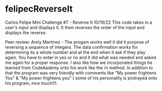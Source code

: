 # felipecReverseIt
Carlos Felipe 
Mini Challenge #7 - Reverse It
10/19/22
This code takes in a user's input and displays it. It then reverses the order of the input and displays the reverse.

Peer review: Arely Martinez - The progam works well it did it purpose of reversing a sequence of integers. The data confirmation works for determining its a whole number and at the end when it ask if they play again. You have to enter in yes or no and it did what was needed and asked me again for a proper response. I also like how we incorporated things he learned from CodeAademy onto his work like the /n method. In addition to that the program was very friendly with comments like "My power frightens You" & "My power frightens you" ( some of his personality is protrayed onto his program, nice touch!!). 

